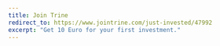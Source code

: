 ```yaml
---
title: Join Trine
redirect_to: https://www.jointrine.com/just-invested/47992
excerpt: "Get 10 Euro for your first investment."
---
```

